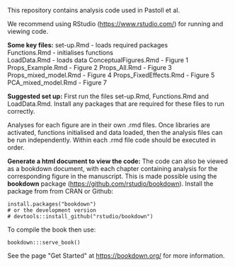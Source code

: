 This repository contains analysis code used in Pastoll et al.

We recommend using RStudio (https://www.rstudio.com/) for running and viewing code.

**Some key files:**
set-up.Rmd  - loads required packages  
Functions.Rmd - initialises functions  
LoadData.Rmd - loads data
ConceptualFigures.Rmd - Figure 1
Props_Example.Rmd - Figure 2
Props_All.Rmd - Figure 3
Props_mixed_model.Rmd - Figure 4
Props_FixedEffects.Rmd - Figure 5
PCA_mixed_model.Rmd - Figure 7

**Suggested set up:**
First run the files set-up.Rmd, Functions.Rmd and LoadData.Rmd. Install any packages that are required for these files to run correctly.

Analyses for each figure are in their own .rmd files. Once libraries are activated, functions initialised and data loaded, then the analysis files can be run independently. Within each .rmd file code should be executed in order.

**Generate a html document to view the code:**
The code can also be viewed as a bookdown document, with each chapter containing analysis for the corresponding figure in the manuscript. This is made possible using the **bookdown** package (https://github.com/rstudio/bookdown). Install the package from from CRAN or Github:

```{r eval=FALSE}
install.packages("bookdown")
# or the development version
# devtools::install_github("rstudio/bookdown")
```
To compile the book then use:
```
bookdown:::serve_book()
```

See the page "Get Started" at https://bookdown.org/ for more information.
